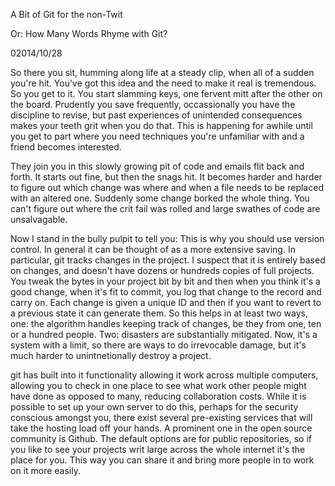 A Bit of Git for the non-Twit

Or: How Many Words Rhyme with Git?

02014/10/28

So there you sit, humming along life at a steady clip, when all of a sudden you're hit. You've got this idea and the need to make it real is tremendous. So you get to it. You start slamming keys, one fervent mitt after the other on the board. Prudently you save frequently, occassionally you have the discipline to revise, but past experiences of unintended consequences makes your teeth grit when you do that. This is happening for awhile until you get to part where you need techniques you're unfamiliar with and a friend becomes interested.

They join you in this slowly growing pit of code and emails flit back and forth. It starts out fine, but then the snags hit. It becomes harder and harder to figure out which change was where and when a file needs to be replaced with an altered one. Suddenly some change borked the whole thing. You can't figure out where the crit fail was rolled and large swathes of code are unsalvagable.

Now I stand in the bully pulpit to tell you: This is why you should use version control. In general it can be thought of as a more extensive saving. In particular, git tracks changes in the project. I suspect that it is entirely based on changes, and doesn't have dozens or hundreds copies of full projects. You tweak the bytes in your project bit by bit and then when you think it's a good change, when it's fit to commit, you log that change to the record and carry on. Each change is given a unique ID and then if you want to revert to a previous state it can generate them. So this helps in at least two ways, one: the algorithm handles keeping track of changes, be they from one, ten or a hundred people. Two: disasters are substantially mitigated. Now, it's a system with a limit, so there are ways to do irrevocable damage, but it's much harder to unintnetionally destroy a project.

git has built into it functionality allowing it work across multiple computers, allowing you to check in one place to see what work other people might have done as opposed to many, reducing collaboration costs. While it is possible to set up your own server to do this, perhaps for the security conscious amongst you, there exist several pre-existing services that will take the hosting load off your hands. A prominent one in the open source community is Github. The default options are for public repositories, so if you like to see your projects writ large across the whole internet it's the place for you. This way you can share it and bring more people in to work on it more easily.